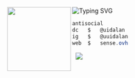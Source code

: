 ![Typing SVG](https://readme-typing-svg.herokuapp.com?font=Roboto+Mono&lines=%E2%80%9CExpression+betray+when+eyes+falter%E2%80%9D)
<img align="left" src="https://i.imgur.com/Im1kTL0.png" width="147"/> 

```csharp
antisocial
dc   $   @uidalan
ig   $   @uuidalan
web  $   sense.ovh
```
&zwnj; 
&zwnj; 
![](https://komarev.com/ghpvc/?username=uidalan)
